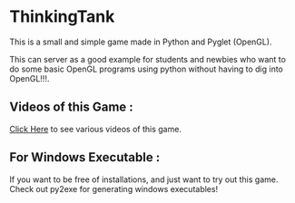 ThinkingTank
============

This is a small and simple game made in Python and Pyglet (OpenGL).

This can server as a good example for students and newbies who want to do
some basic OpenGL programs using python without having to dig into OpenGL!!!.




Videos of this Game :
-------------------
[Click Here](https://github.com/dguitarbite/ThinkingTank/blob/master/Video%20Links.rst) to see various videos of this game.



For Windows Executable :
------------------

If you want to be free of installations, and just want to try out this game. Check out py2exe for generating windows executables!
